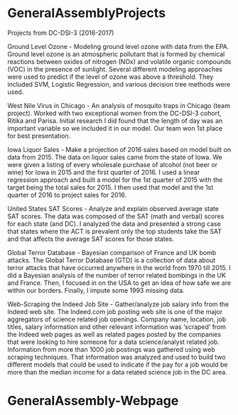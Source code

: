 # GeneralAssemblyProjects
Projects from DC-DSI-3 (2016-2017)

Ground Level Ozone - Modeling ground level ozone with data from the EPA.
Ground level ozone is an atmospheric pollutant that is formed by
chemical reactions between oxides of nitrogen (NOx) and volatile organic
compounds (VOC) in the presence of sunlight.  Several different modeling
approaches were used to predict if the level of ozone was above a
threshold. They included SVM, Logistic Regression, and various decision
tree methods were used.

West Nile Virus in Chicago - An analysis of mosquito traps in Chicago
(team project).  Worked with two exceptional women from the DC-DSI-3 cohort,
Ritika and Parisa.  Initial research I did found that the length of day was 
an important variable so we included it in our model.  Our team won 1st place
for best presentation. 

Iowa Liquor Sales - Make a projection of 2016 sales based on model built on data from
2015.  The data on liquor sales came from the state of Iowa.  We were given
a listing of every wholesale purchase of alcohol (not beer or wine) for Iowa
in 2015 and the first quarter of 2016. I used a linear regression approach 
and built a model for the 1st quarter of 2015 with the target being the total 
sales for 2015.  I then used that model and the 1st quarter of 2016 to project 
sales for 2016.  

United States SAT Scores - Analyze and explain observed
average state SAT scores. The data was composed of the SAT (math and verbal) 
scores for each state (and DC).  I analyzed the data and presented a strong 
case that states where the ACT is prevalent only the top students take the
SAT and that affects the average SAT scores for those states.  

Global Terror Database - Bayesian comparison of France and UK bomb
attacks.  The Global Terror Database (GTD) is a collection of data about
terror attacks that have occurred anywhere in the world from 1970 till
2015.   I did a Bayesian analysis of the number of terror related
bombings in the UK and France.  Then, I focused in on the USA to get an
idea of how safe we are within our borders.   Finally, I impute some
1993 missing data.

Web-Scraping the Indeed Job Site - Gather/analyze job salary info from
the Indeed web site. The Indeed.com job posting web site is one of the
major aggregators of science related job openings.  Company name,
location, job titles, salary information and other relevant information
was ‘scraped’ from the Indeed web pages as well as related pages posted
by the companies that were looking to hire someone for a data
science/analyst related job.  Information from more than 1000 job
postings was gathered using web scraping techniques. That information
was analyzed and used to build two different models that could be used
to indicate if the pay for a job would be more than the median income
for a data related science job in the DC area.

# GeneralAssembly-Webpage
